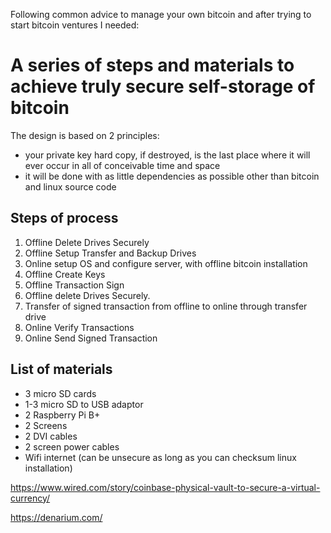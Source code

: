 Following common advice to manage your own bitcoin and after trying to start bitcoin ventures I needed: 

# A series of steps and materials to achieve truly secure self-storage of bitcoin

The design is based on 2 principles:
- your private key hard copy, if destroyed, is the last place where it will ever occur in all of conceivable time and space
- it will be done with as little dependencies as possible other than bitcoin and linux source code

## Steps of process
1. Offline Delete Drives Securely
2. Offline Setup Transfer and Backup Drives
3. Online setup OS and configure server, with offline bitcoin installation 
4. Offline Create Keys
5. Offline Transaction Sign
6. Offline delete Drives Securely.
7. Transfer of signed transaction from offline to online through transfer drive
8. Online Verify Transactions
9. Online Send Signed Transaction

## List of materials
- 3 micro SD cards
- 1-3 micro SD to USB adaptor
- 2 Raspberry Pi B+
- 2 Screens
- 2 DVI cables
- 2 screen power cables
- Wifi internet (can be unsecure as long as you can checksum linux installation)

https://www.wired.com/story/coinbase-physical-vault-to-secure-a-virtual-currency/

https://denarium.com/
